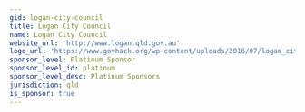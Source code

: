 ```yaml
---
gid: logan-city-council
title: Logan City Council
name: Logan City Council
website_url: 'http://www.logan.qld.gov.au'
logo_url: 'https://www.govhack.org/wp-content/uploads/2016/07/logan_city_council.png'
sponsor_level: Platinum Sponsor
sponsor_level_id: platinum
sponsor_level_desc: Platinum Sponsors
jurisdiction: qld
is_sponsor: true
---
```


